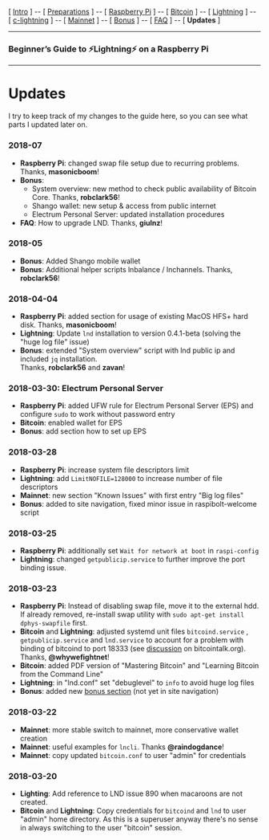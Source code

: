 [ [Intro](README.md) ] -- [ [Preparations](raspibolt_10_preparations.md) ] -- [ [Raspberry Pi](raspibolt_20_pi.md) ] -- [ [Bitcoin](raspibolt_30_bitcoin.md) ] -- [ [Lightning](raspibolt_40_lnd.md) ] -- [ [c-lightning](raspibolt_45_clightning.md) ] -- [ [Mainnet](raspibolt_50_mainnet.md) ] -- [ [Bonus](raspibolt_60_bonus.md) ] -- [ [FAQ](raspibolt_faq.md) ] -- [ **Updates** ]

------

### Beginner’s Guide to ️⚡Lightning️⚡ on a Raspberry Pi

------

# Updates

I try to keep track of my changes to the guide here, so you can see what parts I updated later on.

### 2018-07

* **Raspberry Pi**: changed swap file setup due to recurring problems. Thanks, **masonicboom**!
* **Bonus**:  
  * System overview: new method to check public availability of Bitcoin Core. Thanks, **robclark56**!
  * Shango wallet: new setup & access from public internet  
  * Electrum Personal Server: updated installation procedures  
* **FAQ**: How to upgrade LND. Thanks, **giulnz**!

### 2018-05

* **Bonus**: Added Shango mobile wallet
* **Bonus**: Additional helper scripts lnbalance / lnchannels. Thanks, **robclark56**!

### 2018-04-04

* **Raspberry Pi**: added section for usage of existing MacOS HFS+ hard disk. Thanks, **masonicboom**!
* **Lightning**: Update `lnd` installation to version 0.4.1-beta (solving the "huge log file" issue)
* **Bonus**: extended "System overview" script with lnd public ip and included `jq` installation.   
  Thanks, **robclark56** and **zavan**!

### 2018-03-30: Electrum Personal Server

* **Raspberry Pi**: added UFW rule for Electrum Personal Server (EPS) and configure `sudo` to work without password entry
* **Bitcoin**: enabled wallet for EPS
* **Bonus**: add section how to set up EPS

### 2018-03-28

* **Raspberry Pi**: increase system file descriptors limit 
* **Lightning**: add `LimitNOFILE=128000` to increase number of file descriptors
* **Mainnet**: new section "Known Issues" with first entry "Big log files"
* **Bonus**: added to site navigation, fixed minor issue in raspibolt-welcome script

### 2018-03-25

* **Raspberry Pi**: additionally set `Wait for network at boot` in `raspi-config`
* **Lightning**: changed `getpublicip.service` to further improve the port binding issue.

### 2018-03-23

* **Raspberry Pi**: Instead of disabling swap file, move it to the external hdd. If already removed, re-install swap utility with `sudo apt-get install dphys-swapfile` first.
* **Bitcoin** and **Lightning**: adjusted systemd unit files `bitcoind.service` , `getpublicip.service` and `lnd.service` to account for a problem with binding of bitcoind to port 18333 (see [discussion](https://bitcointalk.org/index.php?topic=3179045.msg32917243#msg32917243) on bitcointalk.org). Thanks, **@whywefightnet**! 
* **Bitcoin**: added PDF version of "Mastering Bitcoin" and "Learning Bitcoin from the Command Line"
* **Lightning**: in "lnd.conf" set "debuglevel" to `info` to avoid huge log files
* **Bonus**: added new [bonus section](raspibolt_60_bonus.md) (not yet in site navigation)

### 2018-03-22

* **Mainnet**: more stable switch to mainnet, more conservative wallet creation
* **Mainnet**: useful examples for `lncli`. Thanks **@raindogdance**!
* **Mainnet**: copy updated `bitcoin.conf` to user "admin" for credentials

### 2018-03-20

* **Lighting**: Add reference to LND issue 890 when macaroons are not created. 
* **Bitcoin** and **Lightning**: Copy credentials for `bitcoind` and `lnd` to user "admin" home directory. As this is a superuser anyway there's no sense in always switching to the user "bitcoin" session.
